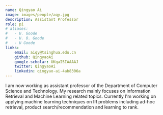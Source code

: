 ```yaml
---
name: Qingyao Ai
image: images/people/aqy.jpg
description: Assistant Professor
role: pi
# aliases:
#   - U. Goode
#   - U. O. Goode
#   - U Goode
links:
    email: aiqy@tsinghua.edu.cn
    github: QingyaoAi
    google-scholar: UKqaI5IAAAAJ
    twitter: QingyaoAi
    linkedin: qingyao-ai-4ab8306a
---
```


I am now working as assistant professor of the Department of Computer Science and Technology. My research mainly focuses on Information Retrieval and Machine Learning related topics. Currently I'm working on applying machine learning techniques on IR problems including ad-hoc retrieval, product search/recommendation and learning to rank. 